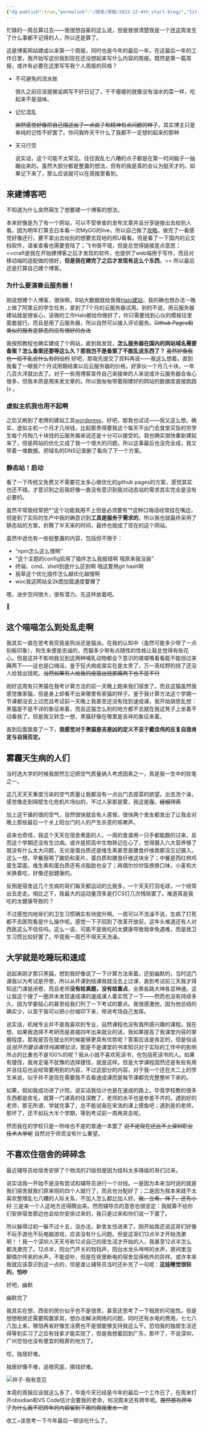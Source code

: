 ```yaml
---
{"dg-publish":true,"permalink":"/随笔/周报/2023-12-4th_start-blog/","title":"码凌书片·一·来建博客吧","tags":["周报"],"created":"2023-12-29 17:00"}
---
```



忙碌的一周总算过去——我很想自豪的这么说，但是我很清楚我是一个连这周发生了什么事都不记得的人，所以还是算了。

这是博客网站建成以来第一个周报，同时也是今年的最后一年。在这最后一年的工作日里，我开始写这份我到现在还没想起来写什么内容的周报。既然是第一篇周报，或许有必要在这里写写我个人周报的风格？

- 不可避免的流水账

	很久之前应该就被诟病写不好日记了，干干瘪瘪的就像没有油水的菜一样，吃起来不是滋味。

- 记忆混乱

	~~突然感觉好像把自己描述出了一点疯子和精神有点问题的样子~~，其实博主只是单纯的记性不好罢了。你问我昨天干什么了我都不一定想的起来的那种

- 天马行空

    说实话，这个可能不太常见。往往我乱七八糟的点子都是在第一时间脑子一抽蹦出来的。虽然大部分都是整蛊的想法，但有的我是真的会认为挺天才的。如果记下来了，那么应该就可以在周报里看到。

## 来建博客吧

不知道为什么突然萌生了想要建一个博客的想法。

本来好像是为了有一个网站，可以不受审查的发布文章并且分享链接出去给别人看。因为明年打算去日本看一次MyGO的live，所以自己做了[攻略](https://sallyn.site/%E5%AE%9E%E7%94%A8/live-abroad-guide/)。做完了一看感觉好像还行，要不拿出去给别的想要去现地的邦U看看。但是看了一下国内的云文档软件，语雀查看也需要登陆了；飞书很不错，但是总觉得链接差点意思；==craft是我在开始建博客之后才发现的软件，也提供了web端用于写作，而且对移动端的适配做的很好，**但是我在建完了之后才发现有这么个东西**。== 所以最后还是打算自己建个博客。

### 为什么要演奏云服务器！

刚说想建个人博客，很快啊，B站大数据就给我推[Halo建站](https://www.halo.run/)，我的确也想办法一晚上做了阿里云的学生任务，拿到了7个月的云服务器试用。别的不说，用云服务器建站就是很省心，该做的工作Halo都给你做好了，你只需要找到心仪的模板往里面套就行。而且是用了云服务器，所以自然可以接入评论服务。~~Github Pages和类似的服务是静态的没有很好的办法~~ 

我按照教程也确实建成了个网站，直到我发现，**怎么服务器在国内的网站域名需要备案？怎么备案还要等这么久？那我岂不是备案了不能乱说东西了？** ~~虽然好像我也一般不乱说什么有的没的~~ 好吧，那我先提交了资料再说——我这么想着。直到我看了一眼我7个月试用期结束以后云服务器的价格，好家伙一个月几十块，一年几百大洋就出去了。对于一些用博客宣传自己来接单的人来说或许云服务器会省心很多，但我本质是用来发文章的。所以我匆匆带着刚建好的网站的数据库直接跑路 (x 。

### 虚拟主机我也用不起啊

之后又刷到了老牌的建站工具[wordpress](https://cn.wordpress.org/)，好吧，那我也试试——我又这么想。确实，虚拟主机一个月才几块钱，比起那贵得要我这个每天不出门去食堂买饭的穷学生每个月掏几十块钱的云服务器来说还是十分可以接受的。我也确实很快重新建起来了，但是网站的优化又成了我一个很大的问题。所以这事最后也没完全成，我又带着一堆数据，把域名的DNS记录删了看向了下一个方案。

### 静态站！启动

看了一下传统又免费又不需要花太多心做优化的github pages的方案，感觉其实也还不错。才意识到之前我好像一直没有意识到我对动态站的需求其实完全是没有必要的。

虽然平常我经常把*“这个功能我用不上但是必须要有”*这种口嗨话经常挂在嘴边，但是到了实际的生产中我的确意识到**工具是服务于需求的**，所以我也就最终采用了静态站的方案，折腾了半天来的时间，最终也就成了现在的这个网站。

虽然中途也有一些挺整蛊的内容，包括但不限于：

- “npm怎么这么慢啊”
- “这个主题的config启用了插件怎么我报错啊 哦原来我没装”
- 终端、cmd、shell到底什么区别啊 哦这要用git hash啊
- 我草这个优化插件怎么越优化越慢啊
- woc我这网站全2k图加载速度要爆了

嗯，进步空间很大，很有潜力。先这样放着吧。

🫤

## 这个喵喵怎么到处乱走啊

我其实一直在思考我究竟是狗派还是猫派。在我的认知中（虽然可能多少带了一点刻板印象），狗生来便是忠诚的，而猫多少带有点随性的性格让我总觉得有些花心。但是这并不影响我见到这两种哺乳动物都会下意识的嗟嗟嘴看看能不能拐过来薅两下——这也是口嗨话，鉴于狂犬病疫苗实在是太贵了，万一真给野的挠了还没人给我出钱呢。~~当然如果有人给我的疫苗出钱那薅两下也不是不行~~

刚好这周有只黑猫在我考计算方法的前一天晚上跑来我们宿舍了。而且这猫虽然我感觉像家猫，但是身上却看不出来哪里有家猫的样子。鉴于我计算方法这个学期一节课都没去上过而且考试前一天晚上我甚至还没有找到速成课，我开始胡思乱想：黑猫是不是不详的象征来着，而且这猫怎么别的地方都不去就在我这凳子上坐着不动看我了。但是我又转念一想，黑猫好像在哪里是吉祥的象征来着。

直到后面我查了一下，**我感觉对于黑猫是吉是凶的定义不亚于戴佳伟的反复自我肯定与自我否定。**

## 雾霾天生病的人们

当时选大学的时候我居然忘记把空气质量纳入考虑因素之一，真是我一生中的败笔之一。

这几天天天重度污染的空气质量让我都没有一点出门去提菜的欲望。出去洗个澡，感觉像走到隔壁生化危机片场似的，不过人家那是雾，我这是霾。~~疑烟顶真~~

加上这干燥的很的空气，自然很快就会有人感冒。很快两个舍友都发出了让我会对晚上那些最后一个关上阳台门的人的产生杀意的咳嗽声。

说来也奇怪，我这个天天在宿舍煮面的人，一周的食谱用一只手都能数的过来，反而这个学期还没有生过病。或许是把高中生物熟记在心了，觉得摄入六大营养够了就没有什么太大问题，无论是蛋白质还是维生素甚至是膳食纤维我都没忘记摄入。这么一想，早餐我喝了酸奶和麦片，蛋白质和膳食纤维这块全了；中餐是西红柿鸡蛋生菜面，维生素和蛋白质还有点脂肪也全了；再偶尔炒炒饭换换口味，小麦和大米换着吃，好像还挺健康的。

反倒是宿舍这几个生病的哥们每天都运动的比我多，一个天天打羽毛球，一个经常出去走走。相比之下，我最大的运动量顶多是打CS打几次残局罢了。难道真是我吃的太健康导致的？

不过感觉内地哥们的卫生习惯确实有待提升啊。一周可以不洗澡不说，生病了打死都不去医院看是什么操作呢。感觉一下子回到了改革开放前，这年头难道还有人对西医这么不信任吗。这么一说，可能不是我吃的太健康导致我幸免遇难，而是我卫生习惯比较好罢了。毕竟我一周巴不得天天洗澡。

## 大学就是吃睡玩和速成

说起来刚才那只黑猫，想到我好像说了一下计算方法来着。还挺幽默的，当时这门课我以为考试是开卷，所以从开课到结课我就没去上过课，直到考试前三天我才得知这门课是闭卷，而且老师**没有给真题，没有给重点**，全靠各路大神各显神通。这让我这个搜了一圈并未发现速成课的速成课人着实慌了一下——然而也没有持续多久，因为学委贴心的甚至给我们列了一下考试的要点。我很感激他，因为他总结的确实少，以至于我可以把小抄缩印下来，带进考场自己发挥。

说实话，机械专业并不是我喜欢的专业，自然课程也没有我所感兴趣的课程。我在想，如果我选择不考研而是直接四年出来就业的话，我如果提高了我课堂内容的掌握程度，那我是否在就业的时候能够更具有优势呢？答案应该是肯定的，但是俗话说*抛开剂量谈毒性纯属瞎扯淡*，那是不是课堂的书本知识对于实际的工作中的影响所占的比重也不是100%的呢？我从小就不喜欢死读书，也包括死读书的人。如果有捷径，我肯定毫不犹豫的选择捷径，就是这样。但是大学课程固然还是有些有用并且往后也会经常要用到的内容，不过这部分的内容，对于我一个还在大二上的学生来说，似乎并不是现在需要我不去看速成课而是每节课都完完整整听下来的。

如果，假如我成功进了计院，说实话我估计也是在速成的路上。毕竟学校教的很多东西都是皮毛，就算一门课真的往深教了，老师的水平也是参差不齐的。遇到好的老师，那无所谓，学就完事了，总不能说我在宋浩的课上摸鱼吧；遇到差的老师，那坏了，还不如玩大半个学期，等到考试前一周再突击呢。

然而我在的学校只是一所啥也不是的普通一本罢了 ~~说不定现在还比不上深圳职业技术大学呢~~ 自然对于师资没有什么奢望。

## 不喜欢住宿舍的碎碎念

最近辅导员给宿舍安排了个物流的21级但是因为挂科太多降级的哥们过来。

说实话我一开始不是没有尝试和辅导员进行一个对线。一是因为本来当时说的就是我们宿舍就我们原来班的四个人就行了，而且也分配好了；二是因为我本来就不太喜欢整理乱七八糟的人际关系，不加人怎么都比加人好。~~我、立希、祥子、还有小灯~~ 三是来一个人这地方还得腾出来。然而辅导员的意思也很坚定：我就算不给你们安排宿舍那边也会给你安排过来的，我只是过来和你们说一下罢了。

所以躲得过初一躲不过十五，没办法，新舍友住进来了。刚开始我还说这哥们好像不玩手游也不玩电脑游戏，应该没有什么问题。但是这哥们12点半才开始洗漱啊！！我一个深圳人天天号称12点自己的夜生活才开始的人，我甚至12点半怎么都洗漱完了。12点半，阳台门开关的铛铛声，阳台水龙头哗哗的水声，房间里泡脚偶尔传来的水声，不能说吵，但是在夜里断电的宿舍显得格外的异样。或许本来我就应该意识到这一点的，但是谁让辅导员当时还补充了一句呢：**这娃睡觉很轻的，怕吵**

好吧，幽默

幽默完了

我其实在想，西安的房价似乎也不是很贵，甚至还思考了一下租房的可能性。但是想想租房还需要购置家具，想办法解决网络的问题，同时还有水电的费用。七七八八加上来，哪怕再省好像生活费也不是很能够支持我这么干。恐怕我的独居生活还得等到实习了之后有钱拿才能实现了，但是我想着回到广东，那坏了，不说深圳，广州恐怕也没有便宜的租房的地方了。

哎，独居好难。

独居好像不难，追根究底，搞钱好难。

![祥子-我有意见](https://img.picgo.net/2023/12/29/77cb09bbb9e45a05dcbb7a4383875317d4f3ff83cc837547.jpeg)

本周的周报应该就这么多了，毕竟今天已经是今年的最后一个工作日了，在周末打开obsidian和VS Code估计会要我的老命，何况周末还有跨年呢。~~既然都有跨年了为什么我不把跨年的内容留到下周的周报里水一次~~

收工~该思考一下今年最后一顿该吃什么了。